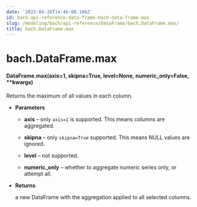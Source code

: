 ```yaml
---
date: '2022-04-28T14:46:08.106Z'
id: bach-api-reference-data-frame-bach-data-frame-max
slug: /modeling/bach/api-reference/DataFrame/bach.DataFrame.max/
title: bach.DataFrame.max
---
```


# bach.DataFrame.max


#### DataFrame.max(axis=1, skipna=True, level=None, numeric_only=False, \*\*kwargs)
Returns the maximum of all values in each column.


* **Parameters**

    
    * **axis** – only `axis=1` is supported. This means columns are aggregated.


    * **skipna** – only `skipna=True` supported. This means NULL values are ignored.


    * **level** – not supported.


    * **numeric_only** – whether to aggregate numeric series only, or attempt all.



* **Returns**

    a new DataFrame with the aggregation applied to all selected columns.


<!-- !! processed by numpydoc !! -->
